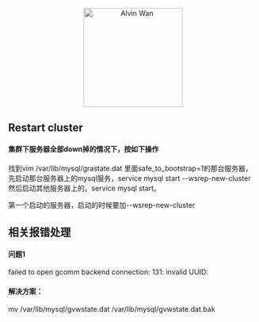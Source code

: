 <p align='center'> <a href='https://github.com/alvinwancn' target="_blank"> <img src='https://github.com/AlvinWanCN/life-record/raw/master/images/etlucency.png' alt='Alvin Wan' width=200></a></p>

## Restart cluster

#### 集群下服务器全部down掉的情况下，按如下操作

找到vim /var/lib/mysql/grastate.dat 里面safe_to_bootstrap=1的那台服务器，先启动那台服务器上的mysql服务，service mysql start --wsrep-new-cluster  然后启动其他服务器上的。service mysql start。

第一个启动的服务器，启动的时候要加--wsrep-new-cluster


## 相关报错处理

#### 问题1

 failed to open gcomm backend connection: 131: invalid UUID:

#### 解决方案：  

 mv /var/lib/mysql/gvwstate.dat /var/lib/mysql/gvwstate.dat.bak